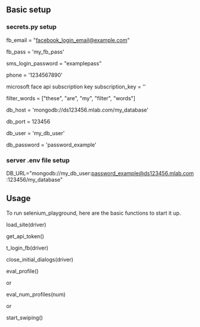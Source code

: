 ## Basic setup

### secrets.py setup 
fb_email = "facebook_login_email@example.com"

fb_pass = 'my_fb_pass'


sms_login_password = "examplepass"

phone = '1234567890'


microsoft face api subscription key
subscription_key = ''

filter_words = ["these", "are", "my", "filter", "words"]


db_host = 'mongodb://ds123456.mlab.com/my_database'

db_port = 123456

db_user = 'my_db_user'

db_password = 'password_example'


### server .env file setup 
DB_URL="mongodb://my_db_user:password_example@ds123456.mlab.com:123456/my_database"

## Usage
To run selenium_playground, here are the basic functions to start it up.

load_site(driver)

get_api_token()

t_login_fb(driver)

close_initial_dialogs(driver)

eval_profile()

or

eval_num_profiles(num)

or

start_swiping()